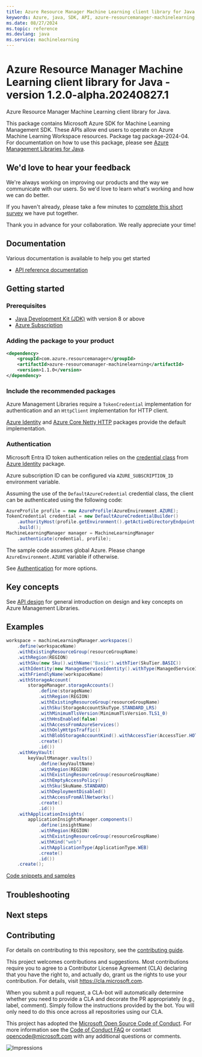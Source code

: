```yaml
---
title: Azure Resource Manager Machine Learning client library for Java
keywords: Azure, java, SDK, API, azure-resourcemanager-machinelearning, machinelearning
ms.date: 08/27/2024
ms.topic: reference
ms.devlang: java
ms.service: machinelearning
---
```

# Azure Resource Manager Machine Learning client library for Java - version 1.2.0-alpha.20240827.1 


Azure Resource Manager Machine Learning client library for Java.

This package contains Microsoft Azure SDK for Machine Learning Management SDK. These APIs allow end users to operate on Azure Machine Learning Workspace resources. Package tag package-2024-04. For documentation on how to use this package, please see [Azure Management Libraries for Java](https://aka.ms/azsdk/java/mgmt).

## We'd love to hear your feedback

We're always working on improving our products and the way we communicate with our users. So we'd love to learn what's working and how we can do better.

If you haven't already, please take a few minutes to [complete this short survey][survey] we have put together.

Thank you in advance for your collaboration. We really appreciate your time!

## Documentation

Various documentation is available to help you get started

- [API reference documentation][docs]

## Getting started

### Prerequisites

- [Java Development Kit (JDK)][jdk] with version 8 or above
- [Azure Subscription][azure_subscription]

### Adding the package to your product

[//]: # ({x-version-update-start;com.azure.resourcemanager:azure-resourcemanager-machinelearning;current})
```xml
<dependency>
    <groupId>com.azure.resourcemanager</groupId>
    <artifactId>azure-resourcemanager-machinelearning</artifactId>
    <version>1.1.0</version>
</dependency>
```
[//]: # ({x-version-update-end})

### Include the recommended packages

Azure Management Libraries require a `TokenCredential` implementation for authentication and an `HttpClient` implementation for HTTP client.

[Azure Identity][azure_identity] and [Azure Core Netty HTTP][azure_core_http_netty] packages provide the default implementation.

### Authentication

Microsoft Entra ID token authentication relies on the [credential class][azure_identity_credentials] from [Azure Identity][azure_identity] package.

Azure subscription ID can be configured via `AZURE_SUBSCRIPTION_ID` environment variable.

Assuming the use of the `DefaultAzureCredential` credential class, the client can be authenticated using the following code:

```java
AzureProfile profile = new AzureProfile(AzureEnvironment.AZURE);
TokenCredential credential = new DefaultAzureCredentialBuilder()
    .authorityHost(profile.getEnvironment().getActiveDirectoryEndpoint())
    .build();
MachineLearningManager manager = MachineLearningManager
    .authenticate(credential, profile);
```

The sample code assumes global Azure. Please change `AzureEnvironment.AZURE` variable if otherwise.

See [Authentication][authenticate] for more options.

## Key concepts

See [API design][design] for general introduction on design and key concepts on Azure Management Libraries.

## Examples

```java
workspace = machineLearningManager.workspaces()
    .define(workspaceName)
    .withExistingResourceGroup(resourceGroupName)
    .withRegion(REGION)
    .withSku(new Sku().withName("Basic").withTier(SkuTier.BASIC))
    .withIdentity(new ManagedServiceIdentity().withType(ManagedServiceIdentityType.SYSTEM_ASSIGNED))
    .withFriendlyName(workspaceName)
    .withStorageAccount(
        storageManager.storageAccounts()
            .define(storageName)
            .withRegion(REGION)
            .withExistingResourceGroup(resourceGroupName)
            .withSku(StorageAccountSkuType.STANDARD_LRS)
            .withMinimumTlsVersion(MinimumTlsVersion.TLS1_0)
            .withHnsEnabled(false)
            .withAccessFromAzureServices()
            .withOnlyHttpsTraffic()
            .withBlobStorageAccountKind().withAccessTier(AccessTier.HOT)
            .create()
            .id())
    .withKeyVault(
        keyVaultManager.vaults()
            .define(keyVaultName)
            .withRegion(REGION)
            .withExistingResourceGroup(resourceGroupName)
            .withEmptyAccessPolicy()
            .withSku(SkuName.STANDARD)
            .withDeploymentDisabled()
            .withAccessFromAllNetworks()
            .create()
            .id())
    .withApplicationInsights(
        applicationInsightsManager.components()
            .define(insightName)
            .withRegion(REGION)
            .withExistingResourceGroup(resourceGroupName)
            .withKind("web")
            .withApplicationType(ApplicationType.WEB)
            .create()
            .id())
    .create();
```
[Code snippets and samples](https://github.com/Azure/azure-sdk-for-java/blob/main/sdk/machinelearning/azure-resourcemanager-machinelearning/SAMPLE.md)


## Troubleshooting

## Next steps

## Contributing

For details on contributing to this repository, see the [contributing guide][cg].

This project welcomes contributions and suggestions. Most contributions require you to agree to a Contributor License Agreement (CLA) declaring that you have the right to, and actually do, grant us the rights to use your contribution. For details, visit <https://cla.microsoft.com>.

When you submit a pull request, a CLA-bot will automatically determine whether you need to provide a CLA and decorate the PR appropriately (e.g., label, comment). Simply follow the instructions provided by the bot. You will only need to do this once across all repositories using our CLA.

This project has adopted the [Microsoft Open Source Code of Conduct][coc]. For more information see the [Code of Conduct FAQ][coc_faq] or contact <opencode@microsoft.com> with any additional questions or comments.

<!-- LINKS -->
[survey]: https://microsoft.qualtrics.com/jfe/form/SV_ehN0lIk2FKEBkwd?Q_CHL=DOCS
[docs]: https://azure.github.io/azure-sdk-for-java/
[jdk]: https://learn.microsoft.com/azure/developer/java/fundamentals/
[azure_subscription]: https://azure.microsoft.com/free/
[azure_identity]: https://github.com/Azure/azure-sdk-for-java/blob/main/sdk/identity/azure-identity
[azure_identity_credentials]: https://github.com/Azure/azure-sdk-for-java/tree/main/sdk/identity/azure-identity#credentials
[azure_core_http_netty]: https://github.com/Azure/azure-sdk-for-java/blob/main/sdk/core/azure-core-http-netty
[authenticate]: https://github.com/Azure/azure-sdk-for-java/blob/main/sdk/resourcemanager/docs/AUTH.md
[design]: https://github.com/Azure/azure-sdk-for-java/blob/main/sdk/resourcemanager/docs/DESIGN.md
[cg]: https://github.com/Azure/azure-sdk-for-java/blob/main/CONTRIBUTING.md
[coc]: https://opensource.microsoft.com/codeofconduct/
[coc_faq]: https://opensource.microsoft.com/codeofconduct/faq/

![Impressions](https://azure-sdk-impressions.azurewebsites.net/api/impressions/azure-sdk-for-java%2Fsdk%2Fmachinelearning%2Fazure-resourcemanager-machinelearning%2FREADME.png)

